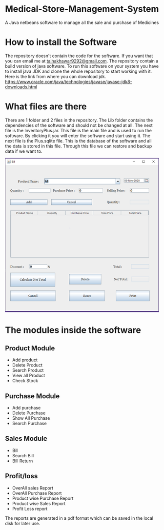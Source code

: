 # Medical-Store-Management-System
A Java netbeans software to manage all the sale and purchase of Medicines

# How to install the Software
The repository doesn't contain the code for the software. If you want that you can email me at talhakhawar9292@gmail.com.
The repository contain a build version of java software. To run this software on your system you have to install java JDK and clone the whole repository to start working with it.
Here is the link from where you can download jdk. 
https://www.oracle.com/java/technologies/javase/javase-jdk8-downloads.html

# What files are there
There are 1 folder and 2 files in the repository. The Lib folder contains the dependencies of the software and should not be changed at all.
The next file is the InventoryPlus.jar. This file is the main file and is used to run the software. By clicking it you will enter the software and start using it.
The next file is the Plus.sqlite file. This is the database of the software and all the data is stored in this file. Through this file we can restore and backup data if we want to.

![The Login Page](https://github.com/TalhaSheikh-dev/Medical-Store-Management-System/blob/main/images/bill.PNG)

# The modules inside the software
## Product Module
- Add product
- Delete Product
- Search Product
- View all Product
- Check Stock
  
  
## Purchase Module
- Add purchase
- Delete Purchase
- Show All Purchase
- Search Purchase
  
## Sales Module
- Bill
- Search Bill
- Bill Return
  
## Profit/loss
- OverAll sales Report
- OverAll Purchase Report
- Product wise Purchase Report
- Product wise Sales Report
- Profit Loss report

The reports are generated in a pdf format which can be saved in the local disk for later use.
